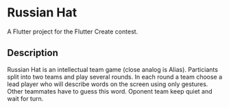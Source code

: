 # Russian Hat

A Flutter project for the Flutter Create contest.

## Description

Russian Hat is an intellectual team game (close analog is Alias). Particiants split into two teams and play several rounds. In each round a team choose a lead player who will describe words on the screen using only gestures. Other teammates have to guess this word. Oponent team keep quiet and wait for turn.

